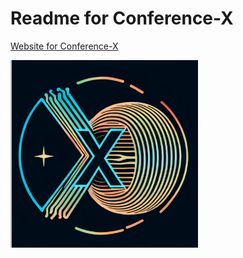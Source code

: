 # Readme for Conference-X
[Website for Conference-X](https://conferencex.github.io/)

<img src="./images/cx_logo_nodate.png" alt="Conference Image" width="300" height="300">

